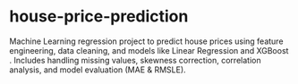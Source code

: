 # house-price-prediction
Machine Learning regression project to predict house prices using feature engineering, data cleaning, and models like Linear Regression and XGBoost . Includes handling missing values, skewness correction, correlation analysis, and model evaluation (MAE &amp; RMSLE).
